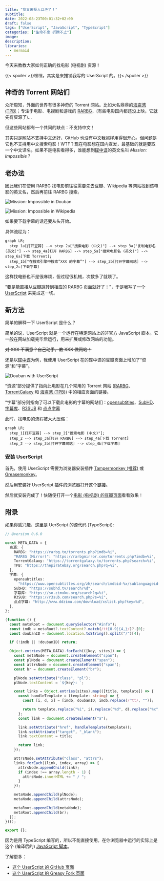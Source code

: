 ```yaml
---
title: "我又来授人以渔了！"
subtitle:
date: 2022-08-23T00:01:32+02:00
draft: false
tags: ["UserScript", "JavaScript", "TypeScript"]
categories: ["生命不息 折腾不止"]
image:
description:
libraries:
  - mermaid
---
```


<!--
![](https://mogeko.github.io/blog-images/r/098/)
{{< spoiler >}}{{< /spoiler >}}
&emsp;&emsp;
 -->

今天来教教大家如何正确的找电影 (电视剧) 资源！

{{< spoiler >}}嘿嘿，其实是来推销我写的 UserScript 的。{{< /spoiler >}}

## 神奇的 Torrent 网站们

众所周知，外面的世界有很多神奇的 Torrent 网站。比如大名鼎鼎的[海盗湾 (TPB)](https://thepiratebay.org)；专注于电影、电视剧和游戏的 [RARBG](https://rarbg.to/torrents.php)，(有些电影国内都还没上映，它就先有资源了)...

但这些网站都有一个共同的缺点：不支持中文！

其实只是网站不支持中文还好，GitHub 也没有中文我照样用得很开心。但问题是它也不支持用中文搜索电影！WTF？现在电影想在国内宣发，最基础的就是要取一个中文译名。如果不是电影看得多，谁能想到[碟中谍](https://movie.douban.com/subject/1292484)的英文名叫 _Mission: Impossible_？

## 老办法

因此我们在使用 RARBG 找电影前往往需要先去豆瓣、Wikipedia 等网站找到该电影的英文名，然后再前往 RARBG 搜索。

![Mission: Impossible in Douban](https://mogeko.github.io/blog-images/r/098/douban-mission-impossible.png)

![Mission: Impossible in Wikipedia](https://mogeko.github.io/blog-images/r/098/wikipedia-mission-impossible.png)

如果要下载字幕的话还要从头开始。

具体流程为：

```mermaid
graph LR;
  step_1a[打开豆瓣] --> step_2a["搜索电影 (中文)"] --> step_3a["复制电影名 (英文)"] --> step_4a[打开 RARBG] --> step_5a["搜索电影名 (英文)"] --> step_6a[下载 Torrent];
  step_1b["在搜索引擎中搜索“XXX 的字幕”"] --> step_2b[打开字幕网站] --> step_2c[下载字幕]
```

这样找电影也不是很麻烦，但过程很机械，次数多了就烦了。

“要是能直接从豆瓣跳转到相应的 RARBG 页面就好了！”，于是我写了一个 [UserScript](https://github.com/mogeko/userscript-douban2rarbg) 来完成这一切。

## 新方法

简单的解释一下 UserScript 是什么？

简单的说，UserScript 就是一个运行在特定网站上的非官方 JavaScript 脚本。它一般在网站加载完毕后运行，用来扩展或修改网站的功能。

~~对 XXX 不满意？自己动手，教 XXX 做网站！~~

还是以[碟中谍](https://movie.douban.com/subject/1292484)为例，我使用 UserScript 在的碟中谍的豆瓣页面上增加了“资源”和“字幕”。

![Douban with UserScript](https://mogeko.github.io/blog-images/r/098/douban-userscript.png)

“资源”部分提供了指向此电影在几个常用的 Torrent 网站 ([RARBG](https://rarbg.to/torrents.php)、 [TorrentGalaxy](https://torrentgalaxy.to) 和 [海盗湾 (TPB)](https://thepiratebay.org)) 中的相应页面的链接。

“字幕”部分则指向了可以下载此电影的字幕的网站们：[opensubtitles](https://www.opensubtitles.org)、[SubHD](https://subhd.tv)、[字幕库](https://zimuku.org)、[R3SUB](https://r3sub.com) 和 [点点字幕](http://www.ddzimu.com)

此时，找电影的流程被大大压缩：

```mermaid
graph LR;
  step_1[打开豆瓣] --> step_2["搜索电影 (中文)"];
  step_2 --> step_3a[打开 RARBG] --> step_4a[下载 Torrent]
  step_2 --> step_3b[打开字幕网站] --> step_4b[下载字幕]
```

### 安装 UserScript

首先，使用 UserScript 需要为浏览器安装插件 [Tampermonkey (推荐)](https://www.tampermonkey.net) 或 [Greasemonkey](https://www.greasespot.net)。

然后用安装好 UserScript 插件的浏览器打开这个[链接](https://greasyfork.org/scripts/427181-douban2rarbg/code/Douban2RARBG.user.js#bypass=true)。

然后就安装完成了！快随便打开一个[电影 (电视剧) 的豆瓣页面](https://movie.douban.com/subject/26629153/)看看效果！

## 附录

如果你感兴趣，这里是 UerScript 的源代码 (TypeScript):

```TypeScript
// @version 0.6.0

const META_DATA = {
  资源: {
    RARBG: "https://rarbg.to/torrents.php?imdb=%i",
    "RARBG (Mirror)": "https://rarbgmirror.com/torrents.php?imdb=%i",
    TorrentGalaxy: "https://torrentgalaxy.to/torrents.php?search=%i",
    TPB: "https://thepiratebay.org/search.php?q=%i",
  },
  字幕: {
    opensubtitles:
      "https://www.opensubtitles.org/zh/search/imdbid-%x/sublanguageid-all/moviename-%i",
    SubHD: "https://subhd.tv/search/%d",
    字幕库: "https://so.zimuku.org/search?q=%i",
    R3SUB: "https://r3sub.com/search.php?s=%i",
    点点字幕: "http://www.ddzimu.com/download/xslist.php?key=%d",
  },
};

(function () {
  const metaRoot = document.querySelector("#info");
  const imdb = metaRoot?.textContent?.match(/tt[0-9]{4,}/)?.[0];
  const doubanID = document.location.toString().split("/")[4];

  if (!imdb || !doubanID) return;

  Object.entries(META_DATA).forEach(([key, sites]) => {
    const metaNode = document.createElement("span");
    const plNode = document.createElement("span");
    const attrsNode = document.createElement("span");
    const br = document.createElement("br");

    plNode.setAttribute("class", "pl");
    plNode.textContent = `${key}: `;

    const links = Object.entries(sites).map(([title, template]) => {
      const handleTemplate = (template: string) => {
        const [i, d, x] = [imdb, doubanID, imdb.replace(/^tt/, "")];

        return template.replace("%i", i).replace("%d", d).replace("%x", x);
      };
      const link = document.createElement("a");

      link.setAttribute("href", handleTemplate(template));
      link.setAttribute("target", "_blank");
      link.textContent = title;

      return link;
    });

    attrsNode.setAttribute("class", "attrs");
    links.forEach((link, index, array) => {
      attrsNode.appendChild(link);
      if (index !== array.length - 1) {
        attrsNode.innerHTML += " / ";
      }
    });

    metaNode.appendChild(plNode);
    metaNode.appendChild(attrsNode);

    metaRoot.appendChild(metaNode);
    metaRoot.appendChild(br);
  });
})();

export {};
```

因为是用 TypeScript 编写的，所以不能直接使用，在你浏览器中运行的实际上是这个 (编译后的) [JavaScript 脚本](https://github.com/mogeko/userscript-douban2rarbg/blob/master/dist/Douban2RARBG.user.js)。

了解更多：

- [这个 UserScript 的 GitHub 页面](https://github.com/mogeko/userscript-douban2rarbg)
- [这个 UserScript 的 Greasy Fork 页面](https://greasyfork.org/zh-CN/scripts/427181-douban2rarbg)
